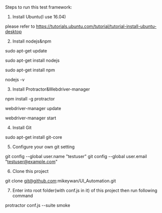 Steps to run this test framework:

1. Install Ubuntu(I use 16.04)

please refer to https://tutorials.ubuntu.com/tutorial/tutorial-install-ubuntu-desktop

2. Install nodejs&npm

sudo apt-get update

sudo apt-get install nodejs

sudo apt-get install npm

nodejs -v

3. Install Protractor&Webdriver-manager

npm install -g protractor

webdriver-manager update

webdriver-manager start

4. Install Git

sudo apt-get install git-core

5. Configure your own git setting

git config --global user.name "testuser" git config --global user.email "testuser@example.com"

6. Clone this project

git clone git@github.com:mikeywan/UI_Automation.git

7. Enter into root folder(with conf.js in it) of this project then run following command

protractor conf.js --suite smoke
